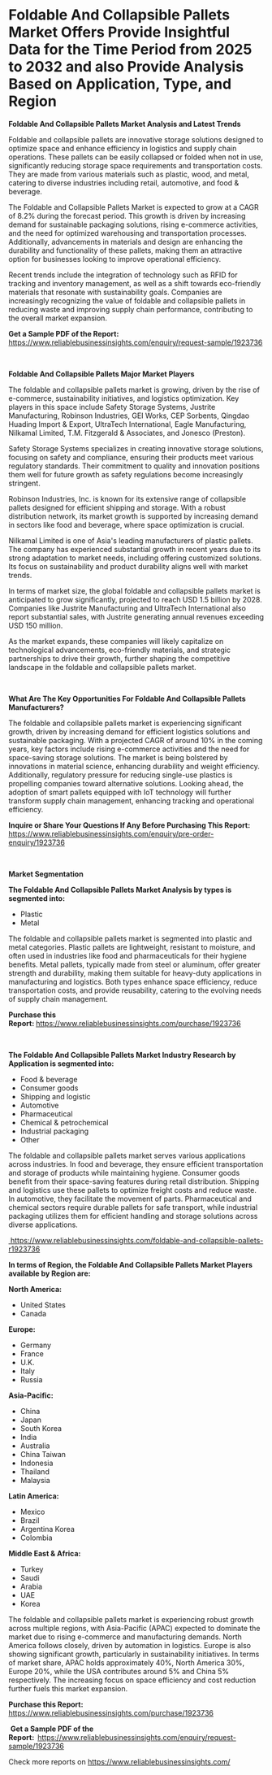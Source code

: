 <p><h1>Foldable And Collapsible Pallets Market Offers Provide Insightful Data for the Time Period from 2025 to 2032 and also Provide Analysis Based on Application, Type, and Region</h1></p><p><strong>Foldable And Collapsible Pallets Market Analysis and Latest Trends</strong></p>
<p><p>Foldable and collapsible pallets are innovative storage solutions designed to optimize space and enhance efficiency in logistics and supply chain operations. These pallets can be easily collapsed or folded when not in use, significantly reducing storage space requirements and transportation costs. They are made from various materials such as plastic, wood, and metal, catering to diverse industries including retail, automotive, and food & beverage.</p><p>The Foldable and Collapsible Pallets Market is expected to grow at a CAGR of 8.2% during the forecast period. This growth is driven by increasing demand for sustainable packaging solutions, rising e-commerce activities, and the need for optimized warehousing and transportation processes. Additionally, advancements in materials and design are enhancing the durability and functionality of these pallets, making them an attractive option for businesses looking to improve operational efficiency.</p><p>Recent trends include the integration of technology such as RFID for tracking and inventory management, as well as a shift towards eco-friendly materials that resonate with sustainability goals. Companies are increasingly recognizing the value of foldable and collapsible pallets in reducing waste and improving supply chain performance, contributing to the overall market expansion.</p></p>
<p><strong>Get a Sample PDF of the Report:&nbsp;</strong> <a href="https://www.reliablebusinessinsights.com/enquiry/request-sample/1923736?utm_campaign=117&utm_medium=2&utm_source=Github&utm_content=ia&utm_term=14012025&utm_id=foldable-and-collapsible-pallets">https://www.reliablebusinessinsights.com/enquiry/request-sample/1923736</a></p>
<p>&nbsp;</p>
<p><strong>Foldable And Collapsible Pallets Major Market Players</strong></p>
<p><p>The foldable and collapsible pallets market is growing, driven by the rise of e-commerce, sustainability initiatives, and logistics optimization. Key players in this space include Safety Storage Systems, Justrite Manufacturing, Robinson Industries, GEI Works, CEP Sorbents, Qingdao Huading Import & Export, UltraTech International, Eagle Manufacturing, Nilkamal Limited, T.M. Fitzgerald & Associates, and Jonesco (Preston).</p><p>Safety Storage Systems specializes in creating innovative storage solutions, focusing on safety and compliance, ensuring their products meet various regulatory standards. Their commitment to quality and innovation positions them well for future growth as safety regulations become increasingly stringent.</p><p>Robinson Industries, Inc. is known for its extensive range of collapsible pallets designed for efficient shipping and storage. With a robust distribution network, its market growth is supported by increasing demand in sectors like food and beverage, where space optimization is crucial.</p><p>Nilkamal Limited is one of Asia's leading manufacturers of plastic pallets. The company has experienced substantial growth in recent years due to its strong adaptation to market needs, including offering customized solutions. Its focus on sustainability and product durability aligns well with market trends.</p><p>In terms of market size, the global foldable and collapsible pallets market is anticipated to grow significantly, projected to reach USD 1.5 billion by 2028. Companies like Justrite Manufacturing and UltraTech International also report substantial sales, with Justrite generating annual revenues exceeding USD 150 million.</p><p>As the market expands, these companies will likely capitalize on technological advancements, eco-friendly materials, and strategic partnerships to drive their growth, further shaping the competitive landscape in the foldable and collapsible pallets market.</p></p>
<p>&nbsp;</p>
<p><strong>What Are The Key Opportunities For Foldable And Collapsible Pallets Manufacturers?</strong></p>
<p><p>The foldable and collapsible pallets market is experiencing significant growth, driven by increasing demand for efficient logistics solutions and sustainable packaging. With a projected CAGR of around 10% in the coming years, key factors include rising e-commerce activities and the need for space-saving storage solutions. The market is being bolstered by innovations in material science, enhancing durability and weight efficiency. Additionally, regulatory pressure for reducing single-use plastics is propelling companies toward alternative solutions. Looking ahead, the adoption of smart pallets equipped with IoT technology will further transform supply chain management, enhancing tracking and operational efficiency.</p></p>
<p><strong>Inquire or Share Your Questions If Any Before Purchasing This Report:</strong> <a href="https://www.reliablebusinessinsights.com/enquiry/pre-order-enquiry/1923736?utm_campaign=117&utm_medium=2&utm_source=Github&utm_content=ia&utm_term=14012025&utm_id=foldable-and-collapsible-pallets">https://www.reliablebusinessinsights.com/enquiry/pre-order-enquiry/1923736</a></p>
<p>&nbsp;</p>
<p><strong>Market Segmentation</strong></p>
<p><strong>The Foldable And Collapsible Pallets Market Analysis by types is segmented into:</strong></p>
<p><ul><li>Plastic</li><li>Metal</li></ul></p>
<p><p>The foldable and collapsible pallets market is segmented into plastic and metal categories. Plastic pallets are lightweight, resistant to moisture, and often used in industries like food and pharmaceuticals for their hygiene benefits. Metal pallets, typically made from steel or aluminum, offer greater strength and durability, making them suitable for heavy-duty applications in manufacturing and logistics. Both types enhance space efficiency, reduce transportation costs, and provide reusability, catering to the evolving needs of supply chain management.</p></p>
<p><strong>Purchase this Report:&nbsp;</strong><a href="https://www.reliablebusinessinsights.com/purchase/1923736?utm_campaign=117&utm_medium=2&utm_source=Github&utm_content=ia&utm_term=14012025&utm_id=foldable-and-collapsible-pallets">https://www.reliablebusinessinsights.com/purchase/1923736</a></p>
<p>&nbsp;</p>
<p><strong>The Foldable And Collapsible Pallets Market Industry Research by Application is segmented into:</strong></p>
<p><ul><li>Food & beverage</li><li>Consumer goods</li><li>Shipping and logistic</li><li>Automotive</li><li>Pharmaceutical</li><li>Chemical & petrochemical</li><li>Industrial packaging</li><li>Other</li></ul></p>
<p><p>The foldable and collapsible pallets market serves various applications across industries. In food and beverage, they ensure efficient transportation and storage of products while maintaining hygiene. Consumer goods benefit from their space-saving features during retail distribution. Shipping and logistics use these pallets to optimize freight costs and reduce waste. In automotive, they facilitate the movement of parts. Pharmaceutical and chemical sectors require durable pallets for safe transport, while industrial packaging utilizes them for efficient handling and storage solutions across diverse applications.</p></p>
<p><a href="https://www.reliablebusinessinsights.com/foldable-and-collapsible-pallets-r1923736?utm_campaign=117&utm_medium=2&utm_source=Github&utm_content=ia&utm_term=14012025&utm_id=foldable-and-collapsible-pallets">&nbsp;https://www.reliablebusinessinsights.com/foldable-and-collapsible-pallets-r1923736</a></p>
<p><strong>In terms of Region, the Foldable And Collapsible Pallets Market Players available by Region are:</strong></p>
<p>
    <p> <strong> North America: </strong>
        <ul>
            <li>United States</li>
            <li>Canada</li>
        </ul>
        </p> 
    <p> <strong> Europe: </strong>
        <ul>
            <li>Germany</li>
            <li>France</li>
            <li>U.K.</li>
            <li>Italy</li>
            <li>Russia</li>
        </ul>
        </p> 
    <p> <strong> Asia-Pacific: </strong>
        <ul>
            <li>China</li>
            <li>Japan</li>
            <li>South Korea</li>
            <li>India</li>
            <li>Australia</li>
            <li>China Taiwan</li>
            <li>Indonesia</li>
            <li>Thailand</li>
            <li>Malaysia</li>
        </ul>
        </p> 
    <p> <strong> Latin America: </strong>
        <ul>
            <li>Mexico</li>
            <li>Brazil</li>
            <li>Argentina Korea</li>
            <li>Colombia</li>
        </ul>
        </p> 
    <p> <strong> Middle East & Africa: </strong>
        <ul>
            <li>Turkey</li>
            <li>Saudi</li>
            <li>Arabia</li>
            <li>UAE</li>
            <li>Korea</li>
        </ul>
    </p>
    </p>
<p><p>The foldable and collapsible pallets market is experiencing robust growth across multiple regions, with Asia-Pacific (APAC) expected to dominate the market due to rising e-commerce and manufacturing demands. North America follows closely, driven by automation in logistics. Europe is also showing significant growth, particularly in sustainability initiatives. In terms of market share, APAC holds approximately 40%, North America 30%, Europe 20%, while the USA contributes around 5% and China 5% respectively. The increasing focus on space efficiency and cost reduction further fuels this market expansion.</p></p>
<p><strong>Purchase this Report: </strong><a href="https://www.reliablebusinessinsights.com/purchase/1923736?utm_campaign=117&utm_medium=2&utm_source=Github&utm_content=ia&utm_term=14012025&utm_id=foldable-and-collapsible-pallets">https://www.reliablebusinessinsights.com/purchase/1923736</a></p>
<p>&nbsp;<strong>Get a Sample PDF of the Report:&nbsp;&nbsp;</strong><a href="https://www.reliablebusinessinsights.com/enquiry/request-sample/1923736?utm_campaign=117&utm_medium=2&utm_source=Github&utm_content=ia&utm_term=14012025&utm_id=foldable-and-collapsible-pallets">https://www.reliablebusinessinsights.com/enquiry/request-sample/1923736</a></p>
<p><strong></strong></p>
<p>Check more reports on <a href="https://www.reliablebusinessinsights.com/?utm_campaign=117&utm_medium=2&utm_source=Github&utm_content=ia&utm_term=14012025&utm_id=foldable-and-collapsible-pallets">https://www.reliablebusinessinsights.com/</a></p>